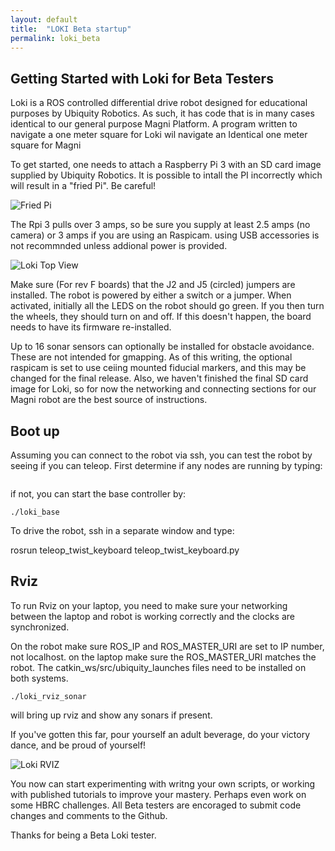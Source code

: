 ```yaml
---
layout: default
title:  "LOKI Beta startup"
permalink: loki_beta
---
```


## Getting Started with Loki for Beta Testers

Loki is a ROS controlled differential drive robot designed for educational purposes by Ubiquity Robotics.
As such, it has code that is in many cases identical to our general purpose Magni Platform. A program written to navigate a
one meter square for Loki wil navigate an Identical one meter square for Magni

To get started, one needs to attach a Raspberry Pi 3 with an SD card image supplied by Ubiquity Robotics.
It is possible to intall the PI incorrectly which will result in a "fried Pi". Be careful!

![Fried Pi](loki_rpifatal.jpg)

The Rpi 3 pulls over 3 amps, so be sure you supply at least 2.5 amps (no camera) or 3 amps if you are using an Raspicam.
using USB accessories is not recommnded unless addional power is provided.

![Loki Top View](loki_top1.jpg)

Make sure (For rev F boards) that the J2 and J5 (circled) jumpers are installed. The robot is powered by either a switch or a jumper. When activated, initially all the LEDS on the robot should go green. If you then turn the wheels, they should turn on and off. If this doesn't happen, the board needs to have its firmware re-installed.

Up to 16 sonar sensors can optionally be installed for obstacle avoidance. These are not intended for gmapping. As of this writing, the optional raspicam is set to use ceiing mounted fiducial markers, and this may be changed for the final release.
Also, we haven't finished the final SD card image for Loki, so for now the networking and connecting sections for our Magni
robot are the best source of instructions.

## Boot up

Assuming you can connect to the robot via ssh, you can test the robot by seeing if you can teleop.
First determine if any nodes are running by typing:

``` rostopic list 
```

if not, you can start the base controller by:

```cd catkin_ws/src/ubiquity_launches/bin/
./loki_base 
```

To drive the robot, ssh in a separate window and type:

rosrun teleop_twist_keyboard teleop_twist_keyboard.py


## Rviz

To run Rviz on your laptop, you need to make sure your networking between the laptop and robot is working correctly and the clocks are synchronized.

On the robot make sure ROS_IP  and ROS_MASTER_URI are set to IP number, not localhost. on the laptop make sure the ROS_MASTER_URI matches the robot. The catkin_ws/src/ubiquity_launches files need to be installed on both systems.

``` cd ~/catkin_ws/src/ubiquity_launches/bin/
./loki_rviz_sonar 
```

will bring up rviz and show any sonars if present.

If you've gotten this far, pour yourself an adult beverage, do your victory dance, and be proud of yourself!


![Loki RVIZ](loki_rviz.jpg)

You now can start experimenting with writng your own scripts, or working with published tutorials to improve your mastery. Perhaps even work on some HBRC challenges. All Beta testers are encoraged to submit code changes and comments to the Github.

Thanks for being a Beta Loki tester.
